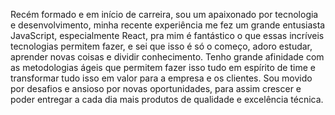 Recém formado e em início de carreira, sou um apaixonado por tecnologia e desenvolvimento, minha recente experiência me fez um grande entusiasta JavaScript, especialmente React, pra mim é fantástico o que essas incríveis tecnologias permitem fazer,  e sei que isso é só o começo, adoro estudar, aprender novas coisas e dividir conhecimento. Tenho grande afinidade com as metodologias ágeis que permitem fazer isso tudo em espírito de time e transformar tudo isso em valor para a empresa e os clientes. Sou movido por desafios e ansioso por novas oportunidades, para assim crescer e poder entregar a cada dia mais produtos de qualidade e excelência técnica.
